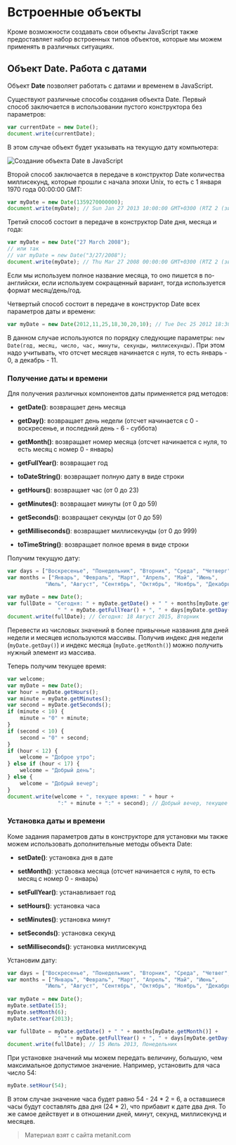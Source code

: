 # Встроенные объекты

Кроме возможности создавать свои объекты JavaScript также предоставляет набор встроенных типов объектов, которые мы можем применять в различных ситуациях.

## Объект Date. Работа с датами

Объект **Date** позволяет работать с датами и временем в JavaScript.

Существуют различные способы создания объекта Date. Первый способ заключается в использовании пустого конструктора без параметров:

```js
var currentDate = new Date();
document.write(currentDate);
```

В этом случае объект будет указывать на текущую дату компьютера:

![Создание объекта Date в JavaScript](https://metanit.com/web/javascript/pics/4.1.png)

Второй способ заключается в передаче в конструктор Date количества миллисекунд, которые прошли с начала эпохи Unix, то есть с 1 января 1970 года 00:00:00 GMT:

```js
var myDate = new Date(1359270000000);
document.write(myDate); // Sun Jan 27 2013 10:00:00 GMT+0300 (RTZ 2 (зима))
```

Третий способ состоит в передаче в конструктор Date дня, месяца и года:

```js
var myDate = new Date("27 March 2008");
// или так
// var myDate = new Date("3/27/2008");
document.write(myDate); // Thu Mar 27 2008 00:00:00 GMT+0300 (RTZ 2 (зима))
```

Если мы используем полное название месяца, то оно пишется в по-английски, если используем сокращенный вариант, тогда используется формат месяц/день/год.

Четвертый способ состоит в передаче в конструктор Date всех параметров даты и времени:

```js
var myDate = new Date(2012,11,25,18,30,20,10); // Tue Dec 25 2012 18:30:20 GMT+0300 (RTZ 2 (зима))
```

В данном случае используются по порядку следующие параметры: `new Date(год, месяц, число, час, минуты, секунды, миллисекунды)`. При этом надо учитывать, что отсчет месяцев начинается с нуля, то есть январь - 0, а декабрь - 11.

### Получение даты и времени

Для получения различных компонентов даты применяется ряд методов:

- **getDate()**: возвращает день месяца

- **getDay()**: возвращает день недели (отсчет начинается с 0 - воскресенье, и последний день - 6 - суббота)

- **getMonth()**: возвращает номер месяца (отсчет начинается с нуля, то есть месяц с номер 0 - январь)

- **getFullYear()**: возвращает год

- **toDateString()**: возвращает полную дату в виде строки

- **getHours()**: возвращает час (от 0 до 23)

- **getMinutes()**: возвращает минуты (от 0 до 59)

- **getSeconds()**: возвращает секунды (от 0 до 59)

- **getMilliseconds()**: возвращает миллисекунды (от 0 до 999)

- **toTimeString()**: возвращает полное время в виде строки

Получим текущую дату:

```js
var days = ["Воскресенье", "Понедельник", "Вторник", "Среда", "Четверг", "Пятница", "Суббота"];
var months = ["Январь", "Февраль", "Март", "Апрель", "Май", "Июнь", 
            "Июль", "Август", "Сентябрь", "Октябрь", "Ноябрь", "Декабрь"];
            
var myDate = new Date();
var fullDate = "Сегодня: " + myDate.getDate() + " " + months[myDate.getMonth()] + 
                " " + myDate.getFullYear() + ", " + days[myDate.getDay()];
document.write(fullDate); // Сегодня: 18 Август 2015, Вторник
```

Перевести из числовых значений в более привычные названия для дней недели и месяцев используются массивы. Получив индекс дня недели (`myDate.getDay()`) и индекс месяца (`myDate.getMonth()`) можно получить нужный элемент из массива.

Теперь получим текущее время:

```js
var welcome;
var myDate = new Date();
var hour = myDate.getHours();
var minute = myDate.getMinutes();
var second = myDate.getSeconds();
if (minute < 10) {
    minute = "0" + minute;
}
if (second < 10) {
    second = "0" + second;
}
if (hour < 12) {
    welcome = "Доброе утро";
} else if (hour < 17) {
    welcome = "Добрый день";
} else {
    welcome = "Добрый вечер";
}
document.write(welcome + ", текущее время: " + hour + 
                ":" + minute + ":" + second); // Добрый вечер, текущее время: 22:50:39
```

### Установка даты и времени

Коме задания параметров даты в конструкторе для установки мы также можем использовать дополнительные методы объекта Date:

- **setDate()**: установка дня в дате

- **setMonth()**: уставовка месяца (отсчет начинается с нуля, то есть месяц с номер 0 - январь)

- **setFullYear()**: устанавливает год

- **setHours()**: установка часа

- **setMinutes()**: установка минут

- **setSeconds()**: установка секунд

- **setMilliseconds()**: установка миллисекунд

Установим дату:

```js
var days = ["Воскресенье", "Понедельник", "Вторник", "Среда", "Четвег", "Пятница", "Суббота"];
var months = ["Январь", "Февраль", "Март", "Апрель", "Май", "Июнь", 
            "Июль", "Август", "Сентябрь", "Октябрь", "Ноябрь", "Декабрь"];
            
var myDate = new Date();
myDate.setDate(15);
myDate.setMonth(6);
myDate.setYear(2013);

var fullDate = myDate.getDate() + " " + months[myDate.getMonth()] + 
                " " + myDate.getFullYear() + ", " + days[myDate.getDay()];
document.write(fullDate); // 15 Июль 2013, Понедельник
```

При установке значений мы можем передать величину, большую, чем максимальное допустимое значение. Например, установить для часа число 54:

```js
myDate.setHour(54);
```

В этом случае значение часа будет равно 54 - 24 * 2 = 6, а оставшиеся часы будут составлять два дня (24 * 2), что прибавит к дате два дня. То же самое действует и в отношении дней, минут, секунд, миллисекунд и месяцев.


> Материал взят с сайта metanit.com